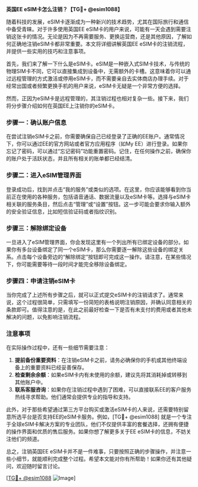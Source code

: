 **英国EE eSIM卡怎么注销？【TG💪+ @esim1088】**

随着科技的发展，eSIM卡逐渐成为一种新兴的技术趋势，尤其在国际旅行和通信中备受青睐。对于许多使用英国EE eSIM卡的用户来说，可能有一天会遇到需要注销这张卡的情况。无论是因为不再需要服务、更换运营商，还是其他原因，了解如何正确地注销eSIM卡都非常重要。本文将详细讲解英国EE eSIM卡的注销流程，并提供一些实用的技巧和注意事项。

首先，我们来了解一下什么是eSIM卡。eSIM是一种嵌入式SIM卡技术，与传统的物理SIM卡不同，它可以直接集成到设备中，无需额外的卡槽。这意味着你可以通过远程管理的方式激活或停用eSIM卡，而不需要亲自去实体商店办理手续。对于经常出国或者频繁更换手机的用户来说，eSIM卡无疑是一个非常方便的选择。

然而，正因为eSIM卡是远程管理的，其注销过程也相对复杂一些。接下来，我们将分步骤介绍如何在英国EE上注销你的eSIM卡。

### 步骤一：确认账户信息

在尝试注销eSIM卡之前，你需要确保自己已经登录了正确的EE账户。通常情况下，你可以通过EE的官方网站或者官方应用程序（如My EE）进行登录。如果你忘记了密码，可以通过“忘记密码”功能重置密码。记住，在任何操作之前，确保你的账户处于活跃状态，并且所有相关的账单都已经结清。

### 步骤二：进入eSIM管理界面

登录成功后，找到并点击“我的服务”或类似的选项。在这里，你应该能够看到你当前正在使用的各种服务，包括语音通话、数据流量以及eSIM卡等。选择与eSIM卡相关联的服务条目，然后点击“管理”或“设置”按钮。这一步可能会要求你输入额外的安全验证信息，比如短信验证码或者指纹识别。

### 步骤三：解除绑定设备

一旦进入了eSIM管理界面，你会发现这里有一个列出所有已绑定设备的部分。如果你有多台设备绑定了同一个eSIM卡，那么你需要逐一解除这些设备的绑定关系。点击每个设备旁边的“解除绑定”按钮即可完成这一操作。请注意，在某些情况下，你可能需要等待一段时间才能完全移除设备绑定。

### 步骤四：申请注销eSIM卡

当你完成了上述所有步骤之后，就可以正式提交eSIM卡的注销请求了。通常来说，这个过程很简单，只需填写一份简短的表格说明注销原因，并确认同意相关的条款即可。值得注意的是，在此之前最好检查一下是否有未支付的费用或者其他未解决的问题，以免影响注销流程。

### 注意事项

在实际操作过程中，还有一些细节需要注意：

1. **提前备份重要资料**：在注销eSIM卡之前，请务必确保你的手机或其他终端设备上的重要资料已经妥善保存。
2. **检查剩余余额**：如果eSIM卡内有未使用的余额，建议先将其消耗掉或转移到其他账户中。
3. **联系客服咨询**：如果你在注销过程中遇到了困难，可以直接联系EE的客户服务热线寻求帮助。他们通常会提供专业的指导和支持。

此外，对于那些希望通过第三方平台购买或激活eSIM卡的人来说，还需要特别留意所选平台是否支持EE的eSIM卡服务。例如，[TG💪+ @esim1088] 就是一个专注于全球eSIM卡解决方案的专业团队，他们不仅提供丰富的套餐选择，还拥有便捷的操作界面和优质的售后服务。如果你想了解更多关于EE eSIM卡的信息，不妨关注他们的频道。

总之，注销英国EE eSIM卡并不是一件难事，只要按照正确的步骤操作，并注意一些小细节，就能顺利完成整个过程。希望本文能对你有所帮助！如果你还有其他疑问，欢迎随时留言讨论。

[[TG💪+ @esim1088](https://t.me/s/esim1088) ![Image](https://i.postimg.cc/4NQfJmqS/Snipaste-2025-05-13-00-14-12.png)]